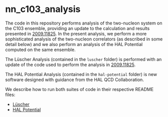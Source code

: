 # nn_c103_analysis

The code in this repository performs analysis of the two-nucleon system on the C103 ensemble, providing an update to the calculation and results presented in [2009.11825](https://arxiv.org/abs/2009.11825).  In the present analysis, we perform a more sophisticated analysis of the two-nucleon correlators (as described in some detail below) and we also perform an analysis of the HAL Potential computed on the same ensemble.

The Lüscher Analysis (contained in the `luscher` folder) is performed with an update of the code used to perform the analysis in [2009.11825](https://arxiv.org/abs/2009.11825).

The HAL Potential Analysis (contained in the `hal-potential` folder) is new software designed with guidance from the HAL QCD Collaboration.

We describe how to run both suites of code in their respective README files:
- [Lüscher](luscher/README.md)
- [HAL Potential](hal-potential/README.md)
